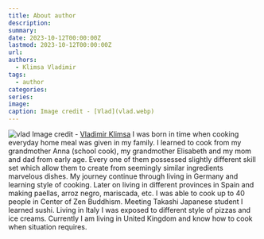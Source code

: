 ```yaml
---
title: About author
description: 
summary: 
date: 2023-10-12T00:00:00Z
lastmod: 2023-10-12T00:00:00Z
url: 
authors:
  - Klimsa Vladimir
tags:
  - author
categories: 
series: 
image: 
caption: Image credit - [Vlad](vlad.webp)
---
```

![vlad](vlad.webp)
Image credit - [Vladimir Klimsa](https://innerknowing.xyz)
I was born in time when cooking everyday home meal was given in my family. I learned to cook from my grandmother Anna (school cook), my grandmother Elisabeth and my mom and dad from early age. Every one of them possessed slightly different skill set which allow them to create from seemingly similar ingredients marvelous dishes.
My journey continue through living in Germany and learning style of cooking.
Later on living in different provinces in Spain and making paellas, arroz negro, mariscada, etc. 
I was able to cook up to 40 people in Center of Zen Buddhism.
Meeting Takashi Japanese student I learned sushi.
Living in Italy I was exposed to different style of pizzas and ice creams.
Currently I am living in United Kingdom and know how to cook when situation requires.
